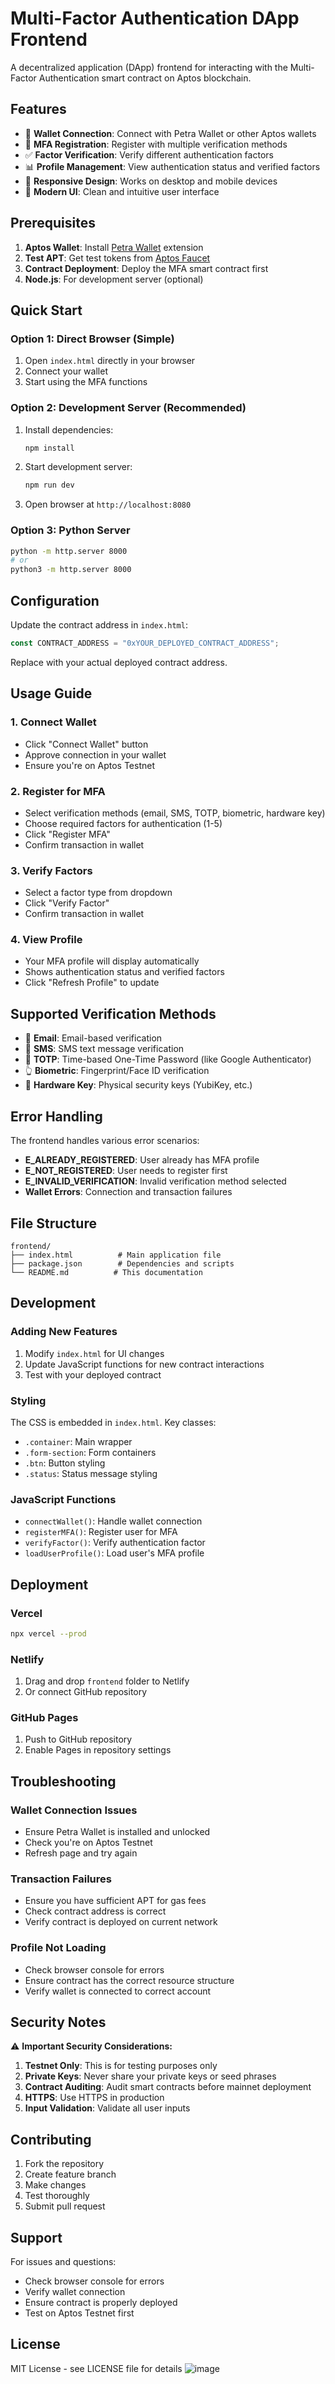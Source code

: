 # Multi-Factor Authentication DApp Frontend

A decentralized application (DApp) frontend for interacting with the Multi-Factor Authentication smart contract on Aptos blockchain.

## Features

- 🔐 **Wallet Connection**: Connect with Petra Wallet or other Aptos wallets
- 📝 **MFA Registration**: Register with multiple verification methods
- ✅ **Factor Verification**: Verify different authentication factors
- 📊 **Profile Management**: View authentication status and verified factors
- 📱 **Responsive Design**: Works on desktop and mobile devices
- 🎨 **Modern UI**: Clean and intuitive user interface

## Prerequisites

1. **Aptos Wallet**: Install [Petra Wallet](https://petra.app/) extension
2. **Test APT**: Get test tokens from [Aptos Faucet](https://aptoslabs.com/testnet-faucet)
3. **Contract Deployment**: Deploy the MFA smart contract first
4. **Node.js**: For development server (optional)

## Quick Start

### Option 1: Direct Browser (Simple)
1. Open `index.html` directly in your browser
2. Connect your wallet
3. Start using the MFA functions

### Option 2: Development Server (Recommended)
1. Install dependencies:
   ```bash
   npm install
   ```

2. Start development server:
   ```bash
   npm run dev
   ```

3. Open browser at `http://localhost:8080`

### Option 3: Python Server
```bash
python -m http.server 8000
# or
python3 -m http.server 8000
```

## Configuration

Update the contract address in `index.html`:

```javascript
const CONTRACT_ADDRESS = "0xYOUR_DEPLOYED_CONTRACT_ADDRESS";
```

Replace with your actual deployed contract address.

## Usage Guide

### 1. Connect Wallet
- Click "Connect Wallet" button
- Approve connection in your wallet
- Ensure you're on Aptos Testnet

### 2. Register for MFA
- Select verification methods (email, SMS, TOTP, biometric, hardware key)
- Choose required factors for authentication (1-5)
- Click "Register MFA"
- Confirm transaction in wallet

### 3. Verify Factors
- Select a factor type from dropdown
- Click "Verify Factor"
- Confirm transaction in wallet

### 4. View Profile
- Your MFA profile will display automatically
- Shows authentication status and verified factors
- Click "Refresh Profile" to update

## Supported Verification Methods

- 📧 **Email**: Email-based verification
- 📱 **SMS**: SMS text message verification
- 🔑 **TOTP**: Time-based One-Time Password (like Google Authenticator)
- 👆 **Biometric**: Fingerprint/Face ID verification
- 🔐 **Hardware Key**: Physical security keys (YubiKey, etc.)

## Error Handling

The frontend handles various error scenarios:

- **E_ALREADY_REGISTERED**: User already has MFA profile
- **E_NOT_REGISTERED**: User needs to register first
- **E_INVALID_VERIFICATION**: Invalid verification method selected
- **Wallet Errors**: Connection and transaction failures

## File Structure

```
frontend/
├── index.html          # Main application file
├── package.json        # Dependencies and scripts
└── README.md          # This documentation
```

## Development

### Adding New Features
1. Modify `index.html` for UI changes
2. Update JavaScript functions for new contract interactions
3. Test with your deployed contract

### Styling
The CSS is embedded in `index.html`. Key classes:
- `.container`: Main wrapper
- `.form-section`: Form containers
- `.btn`: Button styling
- `.status`: Status message styling

### JavaScript Functions
- `connectWallet()`: Handle wallet connection
- `registerMFA()`: Register user for MFA
- `verifyFactor()`: Verify authentication factor
- `loadUserProfile()`: Load user's MFA profile

## Deployment

### Vercel
```bash
npx vercel --prod
```

### Netlify
1. Drag and drop `frontend` folder to Netlify
2. Or connect GitHub repository

### GitHub Pages
1. Push to GitHub repository
2. Enable Pages in repository settings

## Troubleshooting

### Wallet Connection Issues
- Ensure Petra Wallet is installed and unlocked
- Check you're on Aptos Testnet
- Refresh page and try again

### Transaction Failures
- Ensure you have sufficient APT for gas fees
- Check contract address is correct
- Verify contract is deployed on current network

### Profile Not Loading
- Check browser console for errors
- Ensure contract has the correct resource structure
- Verify wallet is connected to correct account

## Security Notes

⚠️ **Important Security Considerations:**

1. **Testnet Only**: This is for testing purposes only
2. **Private Keys**: Never share your private keys or seed phrases
3. **Contract Auditing**: Audit smart contracts before mainnet deployment
4. **HTTPS**: Use HTTPS in production
5. **Input Validation**: Validate all user inputs

## Contributing

1. Fork the repository
2. Create feature branch
3. Make changes
4. Test thoroughly
5. Submit pull request

## Support

For issues and questions:
- Check browser console for errors
- Verify wallet connection
- Ensure contract is properly deployed
- Test on Aptos Testnet first

## License

MIT License - see LICENSE file for details
![image](image.png)